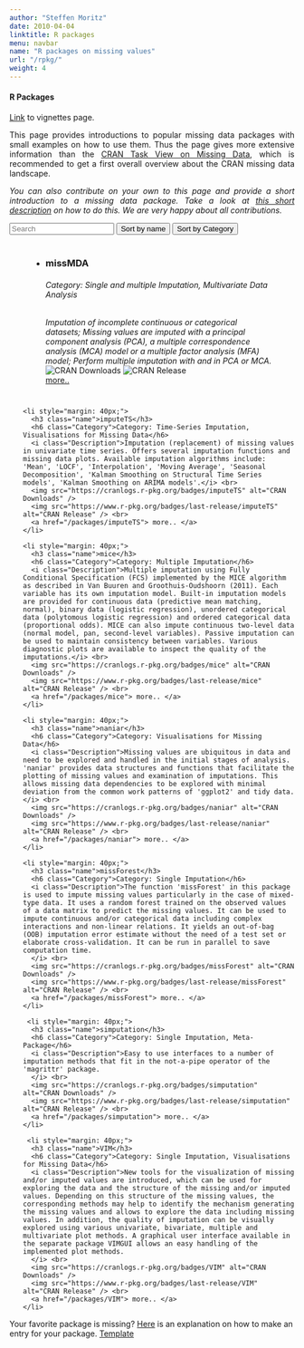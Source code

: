 ```yaml
---
author: "Steffen Moritz"
date: 2010-04-04
linktitle: R packages
menu: navbar
name: "R packages on missing values"
url: "/rpkg/"
weight: 4
---
```



#### R Packages

<a href="/rpkg/vignettes">Link</a> to vignettes page.

<p align="justify">This page provides introductions to popular missing data packages with small examples on how to use them. Thus the page gives more extensive information than the  <a href="https://CRAN.R-project.org/view=MissingData" target="_blank">CRAN Task View on Missing Data</a>, which is recommended to get a first overall overview about the CRAN missing data landscape.</p>

<p align="justify"><i>You can also contribute on your own to this page and provide a short introduction to a missing data package. Take a look at <a href="/packages/rpkg-listitem-template.md" target="_blank">this short description</a> on how to do this. We are very happy about all contributions.</i></p>




<div id="users">
  <input class="search" placeholder="Search" />
  <button class="sort" data-sort="name">
    Sort by name
  </button>
  <button class="sort" data-sort="Category">
    Sort by Category
  </button>
 

<p>
  <ul class="list">
    <li style="margin: 40px;">
      <h3 class="name">missMDA</h3>
      <h6 class="Category">Category: Single and multiple Imputation, Multivariate Data Analysis</h6>
      <i class="Description">Imputation of incomplete continuous or categorical datasets; Missing values are imputed with a principal component analysis (PCA), a multiple correspondence analysis (MCA) model or a multiple factor analysis (MFA) model; Perform multiple imputation with and in PCA or MCA.</i> <br>
      <img src="https://cranlogs.r-pkg.org/badges/missMDA" alt="CRAN Downloads" /> 
      <img src="https://www.r-pkg.org/badges/last-release/missMDA" alt="CRAN Release" /> <br>
      <a href="/packages/missMDA"> more.. </a>
    </li> 

    <li style="margin: 40px;">
      <h3 class="name">imputeTS</h3>
      <h6 class="Category">Category: Time-Series Imputation, Visualisations for Missing Data</h6>
      <i class="Description">Imputation (replacement) of missing values in univariate time series. Offers several imputation functions and missing data plots. Available imputation algorithms include: 'Mean', 'LOCF', 'Interpolation', 'Moving Average', 'Seasonal Decomposition', 'Kalman Smoothing on Structural Time Series models', 'Kalman Smoothing on ARIMA models'.</i> <br>
      <img src="https://cranlogs.r-pkg.org/badges/imputeTS" alt="CRAN Downloads" /> 
      <img src="https://www.r-pkg.org/badges/last-release/imputeTS" alt="CRAN Release" /> <br>
      <a href="/packages/imputeTS"> more.. </a>
    </li> 

    <li style="margin: 40px;">
      <h3 class="name">mice</h3>
      <h6 class="Category">Category: Multiple Imputation</h6>
      <i class="Description">Multiple imputation using Fully Conditional Specification (FCS) implemented by the MICE algorithm as described in Van Buuren and Groothuis-Oudshoorn (2011). Each variable has its own imputation model. Built-in imputation models are provided for continuous data (predictive mean matching, normal), binary data (logistic regression), unordered categorical data (polytomous logistic regression) and ordered categorical data (proportional odds). MICE can also impute continuous two-level data (normal model, pan, second-level variables). Passive imputation can be used to maintain consistency between variables. Various diagnostic plots are available to inspect the quality of the imputations.</i> <br>
      <img src="https://cranlogs.r-pkg.org/badges/mice" alt="CRAN Downloads" /> 
      <img src="https://www.r-pkg.org/badges/last-release/mice" alt="CRAN Release" /> <br>
      <a href="/packages/mice"> more.. </a>
    </li> 
    
    <li style="margin: 40px;">
      <h3 class="name">naniar</h3>
      <h6 class="Category">Category: Visualisations for Missing Data</h6>
      <i class="Description">Missing values are ubiquitous in data and need to be explored and handled in the initial stages of analysis. 'naniar' provides data structures and functions that facilitate the plotting of missing values and examination of imputations. This allows missing data dependencies to be explored with minimal deviation from the common work patterns of 'ggplot2' and tidy data.</i> <br>
      <img src="https://cranlogs.r-pkg.org/badges/naniar" alt="CRAN Downloads" /> 
      <img src="https://www.r-pkg.org/badges/last-release/naniar" alt="CRAN Release" /> <br>
      <a href="/packages/naniar"> more.. </a>
    </li> 

    <li style="margin: 40px;">
      <h3 class="name">missForest</h3>
      <h6 class="Category">Category: Single Imputation</h6>
      <i class="Description">The function 'missForest' in this package is used to impute missing values particularly in the case of mixed-type data. It uses a random forest trained on the observed values of a data matrix to predict the missing values. It can be used to impute continuous and/or categorical data including complex interactions and non-linear relations. It yields an out-of-bag (OOB) imputation error estimate without the need of a test set or elaborate cross-validation. It can be run in parallel to save computation time.
      </i> <br>
      <img src="https://cranlogs.r-pkg.org/badges/missForest" alt="CRAN Downloads" /> 
      <img src="https://www.r-pkg.org/badges/last-release/missForest" alt="CRAN Release" /> <br>
      <a href="/packages/missForest"> more.. </a>
    </li> 
    
     <li style="margin: 40px;">
      <h3 class="name">simputation</h3>
      <h6 class="Category">Category: Single Imputation, Meta-Package</h6>
      <i class="Description">Easy to use interfaces to a number of imputation methods that fit in the not-a-pipe operator of the 'magrittr' package.
      </i> <br>
      <img src="https://cranlogs.r-pkg.org/badges/simputation" alt="CRAN Downloads" /> 
      <img src="https://www.r-pkg.org/badges/last-release/simputation" alt="CRAN Release" /> <br>
      <a href="/packages/simputation"> more.. </a>
    </li> 
    
     <li style="margin: 40px;">
      <h3 class="name">VIM</h3>
      <h6 class="Category">Category: Single Imputation, Visualisations for Missing Data</h6>
      <i class="Description">New tools for the visualization of missing and/or imputed values are introduced, which can be used for exploring the data and the structure of the missing and/or imputed values. Depending on this structure of the missing values, the corresponding methods may help to identify the mechanism generating the missing values and allows to explore the data including missing values. In addition, the quality of imputation can be visually explored using various univariate, bivariate, multiple and multivariate plot methods. A graphical user interface available in the separate package VIMGUI allows an easy handling of the implemented plot methods.
      </i> <br>
      <img src="https://cranlogs.r-pkg.org/badges/VIM" alt="CRAN Downloads" /> 
      <img src="https://www.r-pkg.org/badges/last-release/VIM" alt="CRAN Release" /> <br>
      <a href="/packages/VIM"> more.. </a>
    </li> 


  </ul>
</p>
</div>

Your favorite package is missing? <a href="/packages/rpkg-listitem-template.md" target="_blank">Here</a> is an explanation on how to make an entry for your package. <a href="/packages/rpkg-template.md" target="_blank">Template</a>

<script src="//cdnjs.cloudflare.com/ajax/libs/list.js/1.5.0/list.min.js"></script>
<script> var options = {
  valueNames: [ 'name', 'Category', 'Description' ]
};

var userList = new List('users', options);
</script>

